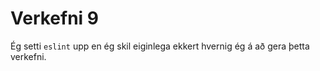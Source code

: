 # Verkefni 9

Ég setti ```eslint``` upp en ég skil eiginlega ekkert hvernig ég á að gera þetta verkefni.